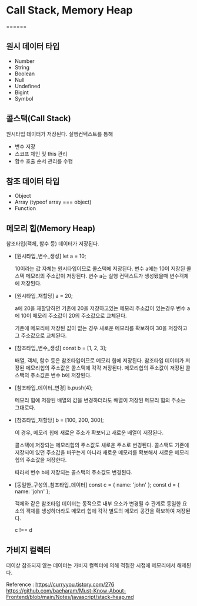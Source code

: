 # Call Stack, Memory Heap
======

## 원시 데이터 타입
- Number
- String
- Boolean
- Null
- Undefined
- Bigint
- Symbol

## 콜스택(Call Stack)
  원시타입 데이터가 저장된다.
  실행컨텍스트를 통해
  - 변수 저장
  - 스코프 체인 및 this 관리
  - 함수 호출 순서 관리를 수행

## 참조 데이터 타입
- Object
- Array (typeof array === object)
- Function

## 메모리 힙(Memory Heap)
  참조타입(객체, 함수 등) 데이터가 저장된다.

- [원시타입_변수_생성]
  let a = 10;

  10이라는 값 자체는 원시타입이므로 콜스택에 저장된다.
  변수 a에는 10이 저장된 콜스택 메모리의 주소값이 저장된다.
  변수 a는 실행 컨텍스트가 생성됐을때 변수객체에 저장된다.

- [원시타입_재할당]
  a = 20;

  a에 20을 재할당하면
  기존에 20을 저장하고있는 메모리 주소값이 있는경우
  변수 a에 10이 메모리 주소값이 20의 주소값으로 교체된다.

  기존에 메모리에 저장된 값이 없는 경우
  새로운 메모리를 확보하여 30을 저장하고 그 주소값으로 교체된다.

- [참조타입_변수_생성]
  const b = [1, 2, 3];

  배열, 객체, 함수 등은 참조타입이므로 메모리 힙에 저장된다.
  참조타입 데이터가 저장된 메모리힙의 주소값은 콜스택에 각각 저장된다.
  메모리힙의 주소값이 저장된 콜스택의 주소값은 변수 b에 저장된다.

- [참조타입_데이터_변경]
  b.push(4);

  메모리 힙에 저장된 배열의 값을 변경하더라도
  배열이 저장된 메모리 힙의 주소는 그대로다.

- [참조타입_재할당]
  b = [100, 200, 300];

  이 경우, 메모리 힙에 새로운 주소가 확보되고
  새로운 배열이 저장된다.

  콜스택에 저장되는 메모리힙의 주소값도 새로운 주소로 변경된다.
  콜스택도 기존에 저장되어 있던 주소값을 바꾸는게 아니라
  새로운 메모리를 확보해서 새로운 메모리 힙의 주소값을 저장한다.

  따라서 변수 b에 저장되는 콜스택의 주소값도 변경된다.

- [동일한_구성의_참조타입_데이터]
  const c = {
    name: 'john'
  };
  const d = {
    name: 'john'
  };

  객체와 같은 참조타입 데이터는 동적으로 내부 요소가 변경될 수 관계로
  동일한 요소의 객체를 생성하더라도 메모리 힙에 각각 별도의 메모리 공간을
  확보하여 저장된다.

  c !== d

## 가비지 컬렉터
  더이상 참조되지 않는 데이터는 가비지 컬렉터에 의해
  적절한 시점에 메모리에서 해제된다.


Reference :
https://curryyou.tistory.com/276
https://github.com/baeharam/Must-Know-About-Frontend/blob/main/Notes/javascript/stack-heap.md
